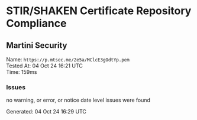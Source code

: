 # STIR/SHAKEN Certificate Repository Compliance

## Martini Security

Name: `https://p.mtsec.me/2e5a/MClcE3gOdtYp.pem`\
Tested At: 04 Oct 24 16:21 UTC\
Time: 159ms

### Issues

no warning, or error, or notice date level issues were found

Generated: 04 Oct 24 16:29 UTC